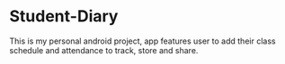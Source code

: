 # Student-Diary
This is my personal android project, app features user to add their class schedule and attendance to track, store and share.
